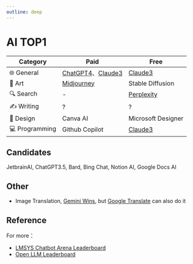 ```yaml
---
outline: deep
---
```


# AI TOP1

| **Category**   | **Paid**                                                                            | **Free**                                 |
|----------------|-------------------------------------------------------------------------------------|------------------------------------------|
| 🌐 General     | [ChatGPT4](https://chat.openai.com/?model=gpt4-turbo)、[Claude3](https://claude.ai/) | [Claude3](https://claude.ai/)            |
| 🎨 Art         | [Midjourney](https://www.midjourney.com/)                                           | Stable Diffusion                         |
| 🔍 Search      | -                                                                                   | [Perplexity](https://www.perplexity.ai/) |
| ✍️ Writing     | ?                                                                                   | ?                                        |
| 🎨 Design      | Canva AI                                                                            | Microsoft Designer                       |
| 💻 Programming | Github Copilot                                                                      | [Claude3](https://claude.ai/)            |

## Candidates

JetbrainAI, ChatGPT3.5, Bard, Bing Chat, Notion AI, Google Docs AI


## Other 

- Image Translation, [Gemini Wins](https://gemini.google.com/), but [Google Translate](https://translate.google.com/?sl=auto&tl=en&op=images) can also do it

## Reference

For more：

- [LMSYS Chatbot Arena Leaderboard](https://huggingface.co/spaces/lmsys/chatbot-arena-leaderboard)
- [Open LLM Leaderboard](https://huggingface.co/spaces/HuggingFaceH4/open_llm_leaderboard)
